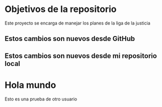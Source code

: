 # Objetivos de la repositorio

Este proyecto se encarga de manejar los planes de la liga de la justicia

 ## Estos cambios son nuevos desde GitHub
 ## Estos cambios son nuevos desde mi repositorio local


# Hola mundo
Esto es una prueba de otro usuario